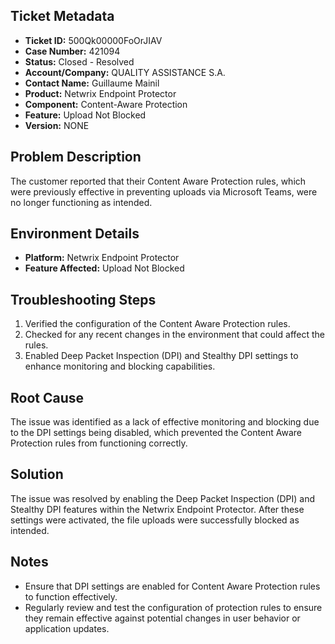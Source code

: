 ## Ticket Metadata
- **Ticket ID:** 500Qk00000FoOrJIAV
- **Case Number:** 421094
- **Status:** Closed - Resolved
- **Account/Company:** QUALITY ASSISTANCE S.A.
- **Contact Name:** Guillaume Mainil
- **Product:** Netwrix Endpoint Protector
- **Component:** Content-Aware Protection
- **Feature:** Upload Not Blocked
- **Version:** NONE

## Problem Description
The customer reported that their Content Aware Protection rules, which were previously effective in preventing uploads via Microsoft Teams, were no longer functioning as intended.

## Environment Details
- **Platform:** Netwrix Endpoint Protector
- **Feature Affected:** Upload Not Blocked

## Troubleshooting Steps
1. Verified the configuration of the Content Aware Protection rules.
2. Checked for any recent changes in the environment that could affect the rules.
3. Enabled Deep Packet Inspection (DPI) and Stealthy DPI settings to enhance monitoring and blocking capabilities.

## Root Cause
The issue was identified as a lack of effective monitoring and blocking due to the DPI settings being disabled, which prevented the Content Aware Protection rules from functioning correctly.

## Solution
The issue was resolved by enabling the Deep Packet Inspection (DPI) and Stealthy DPI features within the Netwrix Endpoint Protector. After these settings were activated, the file uploads were successfully blocked as intended.

## Notes
- Ensure that DPI settings are enabled for Content Aware Protection rules to function effectively.
- Regularly review and test the configuration of protection rules to ensure they remain effective against potential changes in user behavior or application updates.
